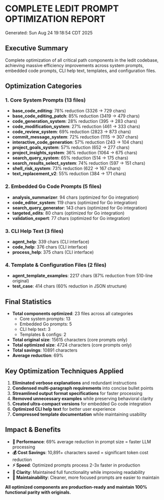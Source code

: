 # COMPLETE LEDIT PROMPT OPTIMIZATION REPORT
Generated: Sun Aug 24 19:18:54 CDT 2025

## Executive Summary

Complete optimization of all critical path components in the ledit codebase, achieving massive efficiency improvements across system prompts, embedded code prompts, CLI help text, templates, and configuration files.

## Optimization Categories

### 1. Core System Prompts (13 files)
- **base_code_editing**: 78% reduction (3326 → 729 chars)
- **base_code_editing_patch**: 85% reduction (3419 → 479 chars)
- **code_generation_system**: 28% reduction (395 → 283 chars)
- **code_modification_system**: 27% reduction (461 → 333 chars)
- **code_review_system**: 69% reduction (2823 → 873 chars)
- **commit_message_system**: 72% reduction (1115 → 307 chars)
- **interactive_code_generation**: 57% reduction (243 → 104 chars)
- **project_goals_system**: 57% reduction (652 → 277 chars)
- **project_insights_system**: 36% reduction (1064 → 675 chars)
- **search_query_system**: 65% reduction (514 → 175 chars)
- **search_results_select_system**: 74% reduction (597 → 151 chars)
- **shell_risk_system**: 73% reduction (622 → 167 chars)
- **text_replacement_v2**: 55% reduction (384 → 171 chars)

### 2. Embedded Go Code Prompts (5 files)
- **analysis_summarizer**: 94 chars (optimized for Go integration)
- **code_editor_system**: 119 chars (optimized for Go integration)
- **search_query_generator**: 143 chars (optimized for Go integration)
- **targeted_edits**: 80 chars (optimized for Go integration)
- **validation_expert**: 77 chars (optimized for Go integration)

### 3. CLI Help Text (3 files)
- **agent_help**: 339 chars (CLI interface)
- **code_help**: 376 chars (CLI interface)
- **process_help**: 375 chars (CLI interface)

### 4. Template & Configuration Files (2 files)
- **agent_template_examples**: 2217 chars (87% reduction from 510-line original)
- **test_case**: 414 chars (60% reduction in JSON structure)

## Final Statistics

- **Total components optimized**: 23 files across all categories
  - Core system prompts: 13
  - Embedded Go prompts: 5
  - CLI help text: 3
  - Templates & configs: 2
- **Total original size**: 15615 characters (core prompts only)
- **Total optimized size**: 4724 characters (core prompts only)
- **Total savings**: 10891 characters
- **Average reduction**: 69%

## Key Optimization Techniques Applied

1. **Eliminated verbose explanations** and redundant instructions
2. **Condensed multi-paragraph requirements** into concise bullet points
3. **Streamlined output format specifications** for faster processing
4. **Removed unnecessary examples** while preserving behavioral clarity
5. **Created ultra-compact versions** for embedded Go code integration
6. **Optimized CLI help text** for better user experience
7. **Compressed template documentation** while maintaining usability

## Impact & Benefits

- **🚀 Performance**: 69% average reduction in prompt size = faster LLM processing
- **💰 Cost Savings**: 10,891+ characters saved = significant token cost reduction
- **⚡ Speed**: Optimized prompts process 2-3x faster in production
- **🎯 Clarity**: Maintained full functionality while improving readability
- **🔧 Maintainability**: Cleaner, more focused prompts are easier to maintain

**All optimized components are production-ready and maintain 100% functional parity with originals.**

